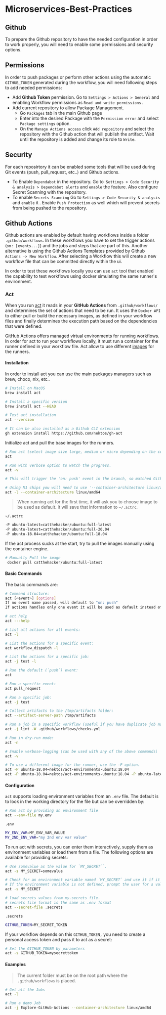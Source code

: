 # Microservices-Best-Practices

## Github

To prepare the Github repository to have the needed configuration in order to work properly, you will need to enable some permissions and security options.

## Permissions

In order to push packages or perform other actions using the automatic `GITHUB_TOKEN` generated during the workflow, you will need following steps to add needed permissions:

* Add **Github Token** permission. Go to `Settings > Actions > General` and enabling Workflow permissions as `Read and write permissions.`
* Add current repository to allow Package Management.
  * Go `Packages` tab in the main Github page
  * Enter into the desired Package with the `Permission error` and select `Package settings` option.
  * On the `Manage Actions access` click `Add repository` and select the repository with the Github action that will publish the artifact. Wait until the repository is added and change its role to `Write`.

## Security

For each reposirtory it can be enabled some tools that will be used during Git events (push, pull_request, etc..) and Github actions.

* To Enable `Dependabot` in the repository. Go to` Settings > Code Security & analysis > Dependabot alerts` and `enable` the feature.
Also configure Secret Scanning with the repository. 
* To enable `Secrets Scanning` Go to `Settings > Code Security & analysis` and `enable` it . Enable `Push Protection` as well which will prevent secrets from being pushed to the repository.

## Github Actions

Github actions are enabled by default having workflows inside a folder `.github/workflows`. In these workflows you have to set the trigger actions (`on: [events...]`) and the jobs and steps that are part of this. Another alternative is using the Github Actions Templates provided by Github `Actions -> New Workflow`. After selecting a Workflow this will create a new workflow file that can be committed directly within the ui.

In order to test these workflows locally you can use `act` tool that enabled the capability to test workflows using docker simulating the same runner's environment.

### Act

When you run [act](https://github.com/nektos/act) it reads in your **GitHub Actions** from `.github/workflows/` and determines the set of actions that need to be run. It uses the `Docker API` to either pull or build the necessary images, as defined in your workflow files and finally determines the execution path based on the dependencies that were defined.

GitHub Actions offers managed virtual environments for running workflows. In order for act to run your workflows locally, it must run a container for the runner defined in your workflow file. Act allow to use different [images](https://github.com/nektos/act#runners) for the runners.

#### Installation

In order to install act you can use the main packages managers such as brew, choco, nix, etc..

```bash
# Install on MacOS
brew install act

# Install a specific version
brew install act --HEAD

# Test act installation
act --version  

# It can be also installed as a Github CLI extension
gh extension install https://github.com/nektos/gh-act
```

Initialize act and pull the base images for the runners.

```bash
# Run act (select image size large, medium or micro depending on the compatibility)
act

# Run with verbose option to watch the progress.
act -v

# This will trigger the 'on: push' event in the branch, so matched Github Actions will be triggered.

# Using M1 chips you will need to use '--container-architecture linux/amd64'
act -l --container-architecture linux/amd64

```

> When running act for the first time, it will ask you to choose image to be used as default. It will save that information to `~/.actrc`.

`~/.actrc`

```bash
-P ubuntu-latest=catthehacker/ubuntu:full-latest
-P ubuntu-latest=catthehacker/ubuntu:full-20.04
-P ubuntu-18.04=catthehacker/ubuntu:full-18.04
```

If the act process sucks at the start, try to pull the images manually using the container engine.

```bash
# Manually Pull the image
 docker pull catthehacker/ubuntu:full-latest
```

#### Basic Commands

The basic commands are:

```bash
# Command structure:
act [<event>] [options]
If no event name passed, will default to "on: push"
If actions handles only one event it will be used as default instead of "on: push"

# act help
act ---help

# List all actions for all events:
act -l

# List the actions for a specific event:
act workflow_dispatch -l

# List the actions for a specific job:
act -j test -l

# Run the default (`push`) event:
act

# Run a specific event:
act pull_request

# Run a specific job:
act -j test

# Collect artifacts to the /tmp/artifacts folder:
act --artifact-server-path /tmp/artifacts

# Run a job in a specific workflow (useful if you have duplicate job names)
act -j lint -W .github/workflows/checks.yml

# Run in dry-run mode:
act -n

# Enable verbose-logging (can be used with any of the above commands)
act -v

# To use a different image for the runner, use the -P option.
act -P ubuntu-18.04=nektos/act-environments-ubuntu:18.04
act -P ubuntu-18.04=nektos/act-environments-ubuntu:18.04 -P ubuntu-latest=ubuntu:latest -P ubuntu-16.04=node:16-buster-slim
```

#### Configuration

`act` supports loading environment variables from an `.env` file. The default is to look in the working directory for the file but can be overridden by:

```bash
# Run act by providing an environment file
act --env-file my.env
```

`.env`

```bash
MY_ENV_VAR=MY_ENV_VAR_VALUE
MY_2ND_ENV_VAR="my 2nd env var value"
```

To run act with secrets, you can enter them interactively, supply them as environment variables or load them from a file. The following options are available for providing secrets:

```bash
# Use somevalue as the value for `MY_SECRET``.
act -s MY_SECRET=somevalue

# Check for an environment variable named `MY_SECRET` and use it if it exists. 
# If the environment variable is not defined, prompt the user for a value.
act -s MY_SECRET

# load secrets values from my.secrets file.
# secrets file format is the same as .env format
act --secret-file .secrets
```

`.secrets`

```bash
GITHUB_TOKEN=MY_SECRET_TOKEN
```

If your workflow depends on this `GITHUB_TOKEN,` you need to create a personal access token and pass it to act as a secret:

```bash
# Set the GITHUB_TOKEN by parameters
act -s GITHUB_TOKEN=mysecrettoken
```

#### Examples

> The current folder must be on the root path where the `.github/workflows` is placed.

```bash
# Get all the Jobs
act -l

# Run a demo Job
act -j Explore-GitHub-Actions --container-architecture linux/amd64
```
